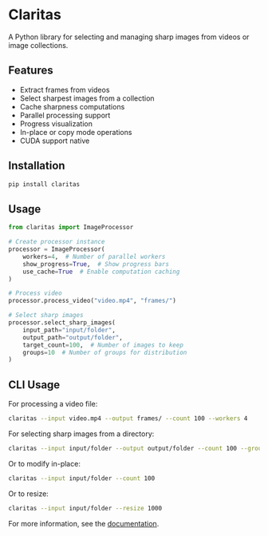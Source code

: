 # Claritas

A Python library for selecting and managing sharp images from videos or image collections.

## Features

- Extract frames from videos
- Select sharpest images from a collection
- Cache sharpness computations
- Parallel processing support
- Progress visualization
- In-place or copy mode operations
- CUDA support native

## Installation

```bash
pip install claritas
```

## Usage

```python
from claritas import ImageProcessor

# Create processor instance
processor = ImageProcessor(
    workers=4,  # Number of parallel workers
    show_progress=True,  # Show progress bars
    use_cache=True  # Enable computation caching
)

# Process video
processor.process_video("video.mp4", "frames/")

# Select sharp images
processor.select_sharp_images(
    input_path="input/folder",
    output_path="output/folder",
    target_count=100,  # Number of images to keep
    groups=10  # Number of groups for distribution
)
```

## CLI Usage

For processing a video file:
```bash
claritas --input video.mp4 --output frames/ --count 100 --workers 4
```

For selecting sharp images from a directory:
```bash
claritas --input input/folder --output output/folder --count 100 --groups 10
```

Or to modify in-place:
```bash
claritas --input input/folder --count 100
```

Or to resize:
```bash
claritas --input input/folder --resize 1000
```

For more information, see the [documentation](https://github.com/yourusername/claritas).
